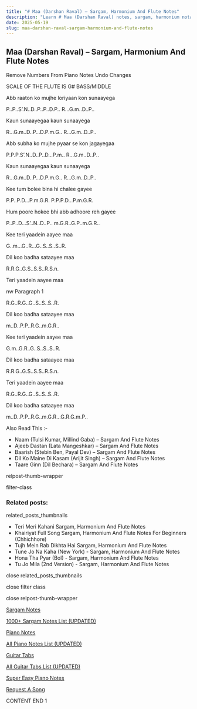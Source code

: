 ```yaml
---
title: "# Maa (Darshan Raval) – Sargam, Harmonium And Flute Notes"
description: "Learn # Maa (Darshan Raval) notes, sargam, harmonium notations and flute notes. Easy step-by-step tutorial for beginners."
date: 2025-05-19
slug: maa-darshan-raval-sargam-harmonium-and-flute-notes
---
```


## Maa (Darshan Raval) – Sargam, Harmonium And Flute Notes

Remove Numbers From Piano Notes
Undo Changes

SCALE OF THE FLUTE IS G# BASS/MIDDLE

Abb raaton ko mujhe loriyaan kon sunaayega

P..P..S’.N..D..P..P..D.P.. R…G.m..D..P..

Kaun sunaayegaa kaun sunaayega

R…G.m..D..P…D.P.m.G.. R…G.m..D..P..

Abb subha ko mujhe pyaar se kon jagayegaa

P.P.P.S’.N..D..P..D…P.m.. R…G.m..D..P..

Kaun sunaayegaa kaun sunaayega

R…G.m..D..P…D.P.m.G.. R…G.m..D..P..

Kee tum bolee bina hi chalee gayee

P.P..P.D…P.m.G.R. P.P.P.D…P.m.G.R.

Hum poore hokee bhi abb adhoore reh gayee

P..P..D…S’..N..D..P.. m.G.R..G.P..m.G.R..

Kee teri yaadein aayee maa

G..m…G..R…G..S..S..S..R.

Dil koo badha sataayee maa

R.R.G..G.S..S.S..R.S.n.

Teri yaadein aayee maa

nw Paragraph 1

R.G..R.G..G..S..S..S..R.

Dil koo badha sataayee maa

m..D..P.P..R.G..m.G.R..

Kee teri yaadein aayee maa

G.m..G.R..G..S..S..S..R.

Dil koo badha sataayee maa

R.R.G..G.S..S.S..R.S.n.

Teri yaadein aayee maa

R.G..R.G..G..S..S..S..R.

Dil koo badha sataayee maa

m..D..P.P..R.G..m.G.R…G.R.G.m.P..

Also Read This :-

* Naam (Tulsi Kumar, Millind Gaba) – Sargam And Flute Notes
* Ajeeb Dastan (Lata Mangeshkar) – Sargam And Flute Notes
* Baarish (Stebin Ben, Payal Dev) – Sargam And Flute Notes
* Dil Ko Maine Di Kasam (Arijit Singh) – Sargam And Flute Notes
* Taare Ginn (Dil Bechara) – Sargam And Flute Notes

relpost-thumb-wrapper

filter-class

### Related posts:

related_posts_thumbnails

* Teri Meri Kahani Sargam, Harmonium And Flute Notes
* Khairiyat Full Song Sargam, Harmonium And Flute Notes For Beginners (Chhichhore)
* Tujh Mein Rab Dikhta Hai Sargam, Harmonium And Flute Notes
* Tune Jo Na Kaha (New York) - Sargam, Harmonium And Flute Notes
* Hona Tha Pyar (Bol) - Sargam, Harmonium And Flute Notes
* Tu Jo Mila (2nd Version) - Sargam, Harmonium And Flute Notes

close related_posts_thumbnails

close filter class

close relpost-thumb-wrapper

[Sargam Notes](/sargam-notes.html)

[1000+ Sargam Notes List (UPDATED)](/all-songs-list-sargam-notes.html)

[Piano Notes](/piano-notes.html)

[All Piano Notes List (UPDATED)](/all-songs-list-piano-notes.html)

[Guitar Tabs](/guitar-tabs.html)

[All Guitar Tabs List (UPDATED)](/all-songs-list-guitar-tabs.html)

[Super Easy Piano Notes](https://studywall.in/)

[Request A Song](/request-a-song.html)

CONTENT END 1

